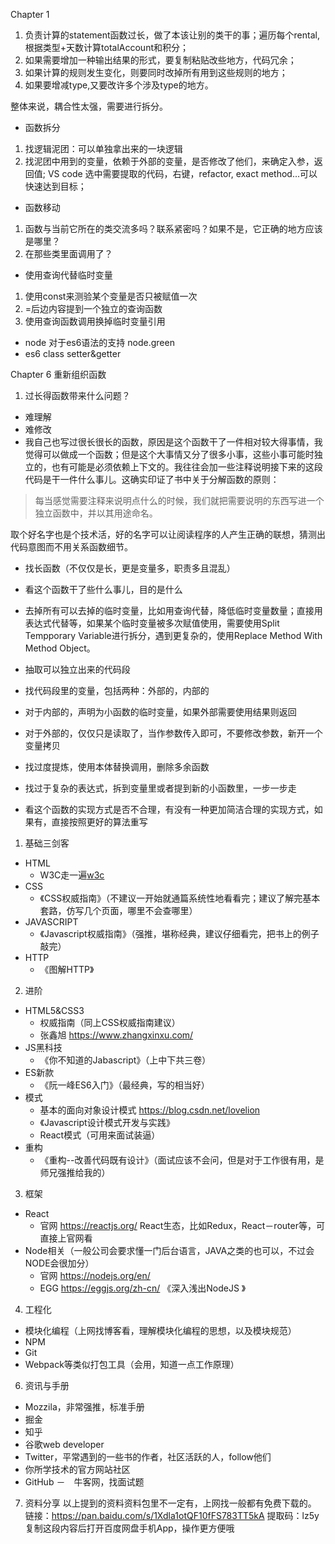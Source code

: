 Chapter 1
1. 负责计算的statement函数过长，做了本该让别的类干的事；遍历每个rental, 根据类型+天数计算totalAccount和积分；
2. 如果需要增加一种输出结果的形式，要复制粘贴改些地方，代码冗余；
3. 如果计算的规则发生变化，则要同时改掉所有用到这些规则的地方；
4. 如果要增减type,又要改许多个涉及type的地方。

整体来说，耦合性太强，需要进行拆分。
- 函数拆分
1. 找逻辑泥团：可以单独拿出来的一块逻辑
2. 找泥团中用到的变量，依赖于外部的变量，是否修改了他们，来确定入参，返回值;
VS code 选中需要提取的代码，右键，refactor, exact method...可以快速达到目标；

- 函数移动
1. 函数与当前它所在的类交流多吗？联系紧密吗？如果不是，它正确的地方应该是哪里？
2. 在那些类里面调用了？

- 使用查询代替临时变量
1. 使用const来测验某个变量是否只被赋值一次
2. =后边内容提到一个独立的查询函数
3. 使用查询函数调用换掉临时变量引用

- node 对于es6语法的支持 node.green
- es6 class setter&getter

Chapter 6 重新组织函数
1. 过长得函数带来什么问题？
- 难理解
- 难修改
- 我自己也写过很长很长的函数，原因是这个函数干了一件相对较大得事情，我觉得可以做成一个函数；但是这个大事情又分了很多小事，这些小事可能时独立的，也有可能是必须依赖上下文的。我往往会加一些注释说明接下来的这段代码是干一件什么事儿。这确实印证了书中关于分解函数的原则：
> 每当感觉需要注释来说明点什么的时候，我们就把需要说明的东西写进一个独立函数中，并以其用途命名。

取个好名字也是个技术活，好的名字可以让阅读程序的人产生正确的联想，猜测出代码意图而不用关系函数细节。

- 找长函数（不仅仅是长，更是变量多，职责多且混乱）
- 看这个函数干了些什么事儿，目的是什么
- 去掉所有可以去掉的临时变量，比如用查询代替，降低临时变量数量；直接用表达式代替等，如果某个临时变量被多次赋值使用，需要使用Split Tempporary Variable进行拆分，遇到更复杂的，使用Replace Method With Method Object。
- 抽取可以独立出来的代码段
- 找代码段里的变量，包括两种：外部的，内部的
- 对于内部的，声明为小函数的临时变量，如果外部需要使用结果则返回
- 对于外部的，仅仅只是读取了，当作参数传入即可，不要修改参数，新开一个变量拷贝

- 找过度提炼，使用本体替换调用，删除多余函数
- 找过于复杂的表达式，拆到变量里或者提到新的小函数里，一步一步走
- 看这个函数的实现方式是否不合理，有没有一种更加简洁合理的实现方式，如果有，直接按照更好的算法重写


1. 基础三剑客
- HTML
    * W3C走一遍[w3c](http://www.w3school.com/)
- CSS
    * 《CSS权威指南》（不建议一开始就通篇系统性地看看完；建议了解完基本套路，仿写几个页面，哪里不会查哪里）
- JAVASCRIPT
    * 《Javascript权威指南》（强推，堪称经典，建议仔细看完，把书上的例子敲完）
- HTTP
    * 《图解HTTP》

2. 进阶
- HTML5&CSS3
    * 权威指南（同上CSS权威指南建议）
    * 张鑫旭 https://www.zhangxinxu.com/
- JS黑科技
    * 《你不知道的Jabascript》（上中下共三卷）
- ES新款
    * 《阮一峰ES6入门》（最经典，写的相当好）
- 模式
    * 基本的面向对象设计模式 https://blog.csdn.net/lovelion
    * 《Javascript设计模式开发与实践》
    * React模式（可用来面试装逼）
- 重构
    * 《重构--改善代码既有设计》（面试应该不会问，但是对于工作很有用，是师兄强推给我的）

3. 框架
- React
    * 官网 https://reactjs.org/
    React生态，比如Redux，React－router等，可直接上官网看
- Node相关（一般公司会要求懂一门后台语言，JAVA之类的也可以，不过会NODE会很加分）
    * 官网 https://nodejs.org/en/
    * EGG https://eggjs.org/zh-cn/
    《深入浅出NodeJS 》

4. 工程化
- 模块化编程（上网找博客看，理解模块化编程的思想，以及模块规范）
- NPM
- Git
- Webpack等类似打包工具（会用，知道一点工作原理）

6. 资讯与手册
- Mozzila，非常强推，标准手册
- 掘金
- 知乎
- 谷歌web developer
- Twitter，平常遇到的一些书的作者，社区活跃的人，follow他们
- 你所学技术的官方网站社区
- GitHub
－　牛客网，找面试题

7. 资料分享
以上提到的资料资料包里不一定有，上网找一般都有免费下载的。
    链接：https://pan.baidu.com/s/1Xdla1otQF10fFS783TT5kA 
提取码：lz5y 
复制这段内容后打开百度网盘手机App，操作更方便哦
    
